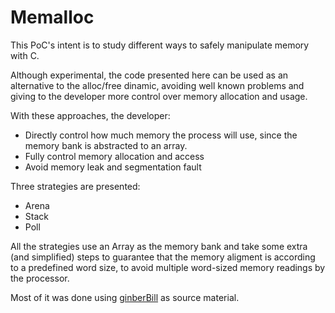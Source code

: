 # Memalloc

This PoC's intent is to study different ways to safely manipulate memory with C.

Although experimental, the code presented here can be used as an alternative to the alloc/free dinamic, avoiding well known problems and giving to the developer more control over memory allocation and usage.

With these approaches, the developer:
 - Directly control how much memory the process will use, since the memory bank is abstracted to an array.
 - Fully control memory allocation and access
 - Avoid memory leak and segmentation fault 


Three strategies are presented:

- Arena
- Stack
- Poll

All the strategies use an Array as the memory bank and take some extra (and simplified) steps to guarantee that the memory aligment is according to a predefined word size, to avoid multiple word-sized memory readings by the processor.

Most of it was done using [ginberBill](https://www.gingerbill.org/series/memory-allocation-strategies/) as source material.


